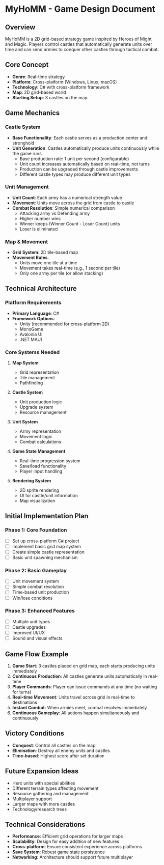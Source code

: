 # MyHoMM - Game Design Document

## Overview
MyHoMM is a 2D grid-based strategy game inspired by Heroes of Might and Magic. Players control castles that automatically generate units over time and can send armies to conquer other castles through tactical combat.

## Core Concept
- **Genre**: Real-time strategy
- **Platform**: Cross-platform (Windows, Linux, macOS)
- **Technology**: C# with cross-platform framework
- **Map**: 2D grid-based world
- **Starting Setup**: 3 castles on the map

## Game Mechanics

### Castle System
- **Base Functionality**: Each castle serves as a production center and stronghold
- **Unit Generation**: Castles automatically produce units continuously while the game runs
  - Base production rate: 1 unit per second (configurable)
  - Unit count increases automatically based on real-time, not turns
  - Production can be upgraded through castle improvements
  - Different castle types may produce different unit types

### Unit Management
- **Unit Count**: Each army has a numerical strength value
- **Movement**: Units move across the grid from castle to castle
- **Combat Resolution**: Simple numerical comparison
  - Attacking army vs Defending army
  - Higher number wins
  - Winner keeps (Winner Count - Loser Count) units
  - Loser is eliminated

### Map & Movement
- **Grid System**: 2D tile-based map
- **Movement Rules**: 
  - Units move one tile at a time
  - Movement takes real-time (e.g., 1 second per tile)
  - Only one army per tile (or allow stacking)

## Technical Architecture

### Platform Requirements
- **Primary Language**: C#
- **Framework Options**:
  - Unity (recommended for cross-platform 2D)
  - MonoGame
  - Avalonia UI
  - .NET MAUI

### Core Systems Needed
1. **Map System**
   - Grid representation
   - Tile management
   - Pathfinding

2. **Castle System**
   - Unit production logic
   - Upgrade system
   - Resource management

3. **Unit System**
   - Army representation
   - Movement logic
   - Combat calculations

4. **Game State Management**
   - Real-time progression system
   - Save/load functionality
   - Player input handling

5. **Rendering System**
   - 2D sprite rendering
   - UI for castle/unit information
   - Map visualization

## Initial Implementation Plan

### Phase 1: Core Foundation
- [ ] Set up cross-platform C# project
- [ ] Implement basic grid map system
- [ ] Create simple castle representation
- [ ] Basic unit spawning mechanism

### Phase 2: Basic Gameplay
- [ ] Unit movement system
- [ ] Simple combat resolution
- [ ] Time-based unit production
- [ ] Win/lose conditions

### Phase 3: Enhanced Features
- [ ] Multiple unit types
- [ ] Castle upgrades
- [ ] Improved UI/UX
- [ ] Sound and visual effects

## Game Flow Example

1. **Game Start**: 3 castles placed on grid map, each starts producing units immediately
2. **Continuous Production**: All castles generate units automatically in real-time
3. **Player Commands**: Player can issue commands at any time (no waiting for turns)
4. **Real-time Movement**: Units travel across grid in real-time to destinations
5. **Instant Combat**: When armies meet, combat resolves immediately
6. **Continuous Gameplay**: All actions happen simultaneously and continuously

## Victory Conditions
- **Conquest**: Control all castles on the map
- **Elimination**: Destroy all enemy units and castles
- **Time-based**: Highest score after set duration

## Future Expansion Ideas
- Hero units with special abilities
- Different terrain types affecting movement
- Resource gathering and management
- Multiplayer support
- Larger maps with more castles
- Technology/research trees

## Technical Considerations
- **Performance**: Efficient grid operations for larger maps
- **Scalability**: Design for easy addition of new features
- **Cross-platform**: Ensure consistent experience across platforms
- **Save System**: Robust game state persistence
- **Networking**: Architecture should support future multiplayer